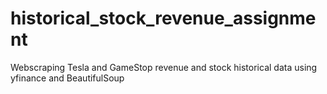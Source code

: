 # historical_stock_revenue_assignment
Webscraping Tesla and GameStop revenue and stock historical data using yfinance and BeautifulSoup
